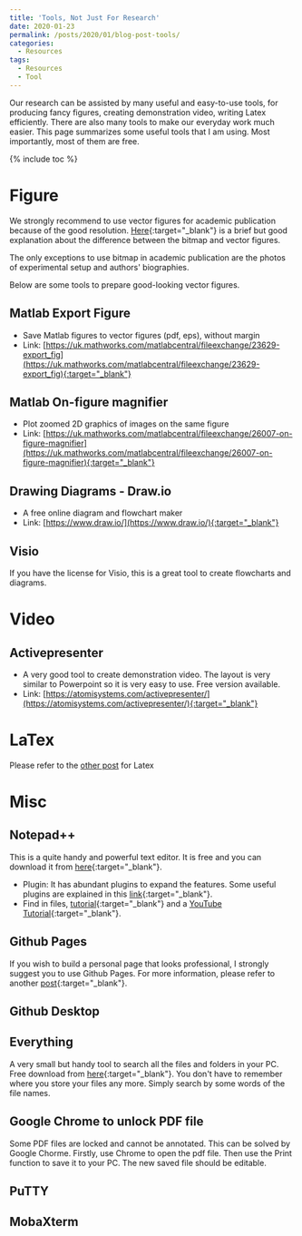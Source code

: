 ```yaml
---
title: 'Tools, Not Just For Research'
date: 2020-01-23
permalink: /posts/2020/01/blog-post-tools/
categories:
  - Resources
tags:
  - Resources
  - Tool
---
```


Our research can be assisted by many useful and easy-to-use tools, for producing fancy figures, creating demonstration video, writing Latex efficiently. There are also many tools to make our everyday work much easier. 
This page summarizes some useful tools that I am using. Most importantly, most of them are free.

{% include toc %}

# Figure
We strongly recommend to use vector figures for academic publication because of the good resolution. [Here](https://etc.usf.edu/techease/win/images/what-is-the-difference-between-bitmap-and-vector-images/){:target="_blank"} is a brief but good explanation about the difference between the bitmap and vector figures.

The only exceptions to use bitmap in academic publication are the photos of experimental setup and authors' biographies. 

Below are some tools to prepare good-looking vector figures.

## Matlab Export Figure
* Save Matlab figures to vector figures (pdf, eps), without margin
* Link: [https://uk.mathworks.com/matlabcentral/fileexchange/23629-export_fig](https://uk.mathworks.com/matlabcentral/fileexchange/23629-export_fig){:target="_blank"}  

## Matlab On-figure magnifier
* Plot zoomed 2D graphics of images on the same figure
* Link: [https://uk.mathworks.com/matlabcentral/fileexchange/26007-on-figure-magnifier](https://uk.mathworks.com/matlabcentral/fileexchange/26007-on-figure-magnifier){:target="_blank"}  

## Drawing Diagrams - Draw.io
* A free online diagram and flowchart maker
* Link: [https://www.draw.io/](https://www.draw.io/){:target="_blank"}  

## Visio
If you have the license for Visio, this is a great tool to create flowcharts and diagrams.

# Video  

## Activepresenter
* A very good tool to create demonstration video. The layout is very similar to Powerpoint so it is very easy to use. Free version available.
* Link: [https://atomisystems.com/activepresenter/](https://atomisystems.com/activepresenter/){:target="_blank"}  
 

# LaTex
Please refer to the [other post](https://junqing-zhang.github.io/posts/2020/01/blog-post-latex/) for Latex



# Misc
## Notepad++
This is a quite handy and powerful text editor. It is free and you can download it from [here](https://notepad-plus-plus.org/downloads/){:target="_blank"}.

* Plugin: It has abundant plugins to expand the features. Some useful plugins are explained in this [link](https://medium.com/issuehunt/20-best-notepad-plugins-for-developers-183886939eab){:target="_blank"}.
* Find in files, [tutorial](https://www.templatemonster.com/help/how-to-use-the-find-in-files-feature-in-notepad.html){:target="_blank"} and a [YouTube Tutorial](https://www.youtube.com/watch?v=cTj4WOVjYhQ){:target="_blank"}.


## Github Pages
If you wish to build a personal page that looks professional, I strongly suggest you to use Github Pages. For more information, please refer to another [post](https://junqing-zhang.github.io/posts/2019/05/blog-post-building-a-website/){:target="_blank"}.


## Github Desktop

## Everything
A very small but handy tool to search all the files and folders in your PC. Free download from [here](https://www.voidtools.com/){:target="_blank"}. You don't have to remember where you store your files any more. Simply search by some words of the file names.

## Google Chrome to unlock PDF file
Some PDF files are locked and cannot be annotated. This can be solved by Google Chorme. Firstly, use Chrome to open the pdf file. Then use the Print function to save it to your PC. The new saved file should be editable.

## PuTTY

## MobaXterm